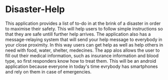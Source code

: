 # Disaster-Help
This application provides a list of to-do in at the brink of a disaster in order to maximise their safety. This will help users to follow simple instructions so that they are safe untill further help arrives. 
The application also has a message-relaying system that will send your help message to everybody in your close proximity. In this way users can get help as well as help others in need with food, water, shelter, medecines. 
The app alos allows the user to fill out their medical information, such as insurance information and blood type, so first responders know how to treat them. 
This will be an android application because everyone in today's time evrybody has smartphones and rely on them in case of emergencies.
